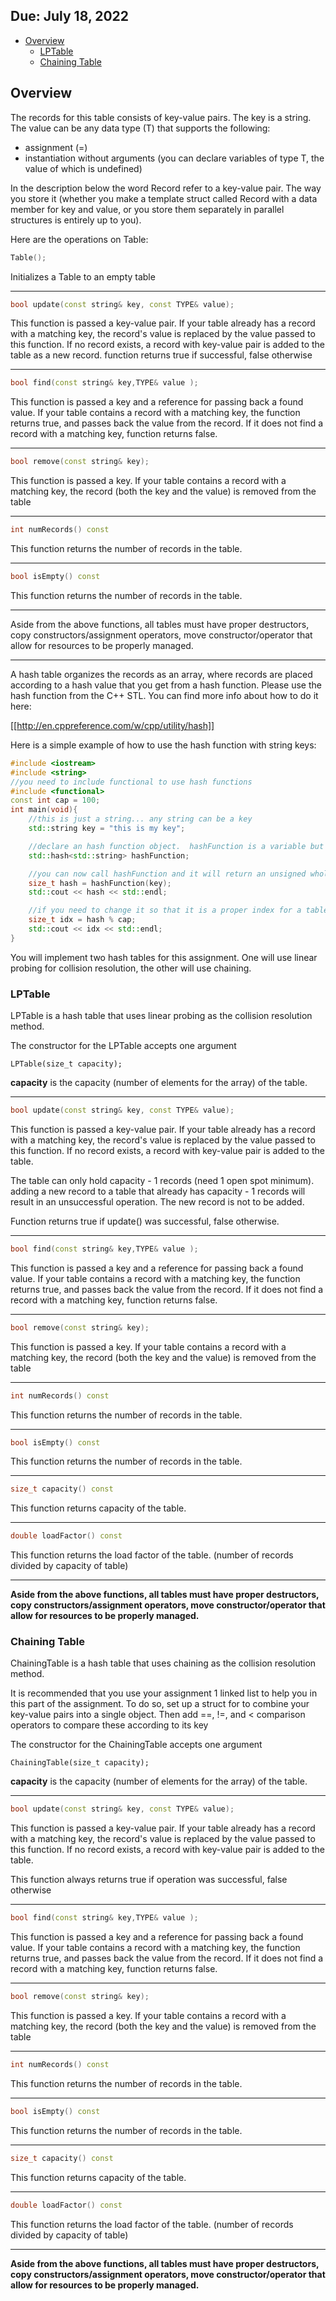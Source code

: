 ## Due: July 18, 2022

<!-- vim-markdown-toc GFM -->

-  [Overview](#overview)
   -  [LPTable](#lptable)
   -  [Chaining Table](#chaining-table)

<!-- vim-markdown-toc -->

## Overview

The records for this table consists of key-value pairs. The key is a string. The value can be any data type (T) that supports the following:

-  assignment (=)
-  instantiation without arguments (you can declare variables of type T, the value of which is undefined)

In the description below the word Record refer to a key-value pair. The way you store it (whether you make a template struct called Record with a data member for key and value, or you store them separately in parallel structures is entirely up to you).

Here are the operations on Table:

```c++
Table();
```

Initializes a Table to an empty table

---

```c++
bool update(const string& key, const TYPE& value);
```

This function is passed a key-value pair. If your table already has a record with a matching key, the record's value is replaced by the value passed to this function. If no record exists, a record with key-value pair is added to the table as a new record. function returns true if successful, false otherwise

---

```c++
bool find(const string& key,TYPE& value );
```

This function is passed a key and a reference for passing back a found value. If your table contains a record with a matching key, the function returns true, and passes back the value from the record. If it does not find a record with a matching key, function returns false.

---

```c++
bool remove(const string& key);
```

This function is passed a key. If your table contains a record with a matching key, the record (both the key and the value) is removed from the table

---

```c++
int numRecords() const
```

This function returns the number of records in the table.

---

```c++
bool isEmpty() const
```

This function returns the number of records in the table.

---

Aside from the above functions, all tables must have proper destructors, copy constructors/assignment operators, move constructor/operator that allow for resources to be properly managed.

---

A hash table organizes the records as an array, where records are placed
according to a hash value that you get from a hash function. Please use the
hash function from the C++ STL. You can find more info about how to do it here:

[[http://en.cppreference.com/w/cpp/utility/hash]]

Here is a simple example of how to use the hash function with string keys:

```cpp
#include <iostream>
#include <string>
//you need to include functional to use hash functions
#include <functional>
const int cap = 100;
int main(void){
    //this is just a string... any string can be a key
    std::string key = "this is my key";

    //declare an hash function object.  hashFunction is a variable but it is also a function
    std::hash<std::string> hashFunction;

    //you can now call hashFunction and it will return an unsigned whole number
    size_t hash = hashFunction(key);
    std::cout << hash << std::endl;

    //if you need to change it so that it is a proper index for a table with capacity of cap
    size_t idx = hash % cap;
    std::cout << idx << std::endl;
}
```

You will implement two hash tables for this assignment. One will use linear
probing for collision resolution, the other will use chaining.

### LPTable

LPTable is a hash table that uses linear probing as the collision resolution
method.

The constructor for the LPTable accepts one argument

```
LPTable(size_t capacity);
```

**capacity** is the capacity (number of elements for the array) of the table.

---

```c++
bool update(const string& key, const TYPE& value);
```

This function is passed a key-value pair. If your table already has a record
with a matching key, the record's value is replaced by the value passed to this
function. If no record exists, a record with key-value pair is added to the
table.

The table can only hold capacity - 1 records (need 1 open spot minimum). adding
a new record to a table that already has capacity - 1 records will result in an
unsuccessful operation. The new record is not to be added.

Function returns true if update() was successful, false otherwise.

---

```c++
bool find(const string& key,TYPE& value );
```

This function is passed a key and a reference for passing back a found value. If
your table contains a record with a matching key, the function returns true, and
passes back the value from the record. If it does not find a record with a
matching key, function returns false.

---

```c++
bool remove(const string& key);
```

This function is passed a key. If your table contains a record with a matching
key, the record (both the key and the value) is removed from the table

---

```c++
int numRecords() const
```

This function returns the number of records in the table.

---

```c++
bool isEmpty() const
```

This function returns the number of records in the table.

---

```c++
size_t capacity() const
```

This function returns capacity of the table.

---

```c++
double loadFactor() const
```

This function returns the load factor of the table. (number of records divided by capacity of table)

---

**Aside from the above functions, all tables must have proper destructors, copy constructors/assignment operators, move constructor/operator that allow for resources to be properly managed.**

### Chaining Table

ChainingTable is a hash table that uses chaining as the collision resolution method.

It is recommended that you use your assignment 1 linked list to help you in this
part of the assignment. To do so, set up a struct for to combine your key-value
pairs into a single object. Then add ==, !=, and < comparison operators to
compare these according to its key

The constructor for the ChainingTable accepts one argument

```
ChainingTable(size_t capacity);
```

**capacity** is the capacity (number of elements for the array) of the table.

---

```c++
bool update(const string& key, const TYPE& value);
```

This function is passed a key-value pair. If your table already has a record
with a matching key, the record's value is replaced by the value passed to this
function. If no record exists, a record with key-value pair is added to the
table.

This function always returns true if operation was successful, false otherwise

---

```c++
bool find(const string& key,TYPE& value );
```

This function is passed a key and a reference for passing back a found value. If your table contains a record with a matching key, the function returns true, and passes back the value from the record. If it does not find a record with a matching key, function returns false.

---

```c++
bool remove(const string& key);
```

This function is passed a key. If your table contains a record with a matching key, the record (both the key and the value) is removed from the table

---

```c++
int numRecords() const
```

This function returns the number of records in the table.

---

```c++
bool isEmpty() const
```

This function returns the number of records in the table.

---

```c++
size_t capacity() const
```

This function returns capacity of the table.

---

```c++
double loadFactor() const
```

This function returns the load factor of the table. (number of records divided by capacity of table)

---

**Aside from the above functions, all tables must have proper destructors, copy constructors/assignment operators, move constructor/operator that allow for resources to be properly managed.**
